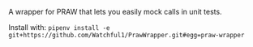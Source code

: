 A wrapper for PRAW that lets you easily mock calls in unit tests.

Install with: `pipenv install -e git+https://github.com/Watchful1/PrawWrapper.git#egg=praw-wrapper`